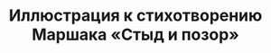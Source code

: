 ---
title: 'Иллюстрация к стихотворению Маршака «Стыд и позор»'
# titleEnglish: ''
# dateStart: 2020
dateEnd: 2017
images: ['стыд_и_позор.jpg']
extra: 'бумага, цветные карандаши'
size: 'А3'
display: true
# text: ''
---